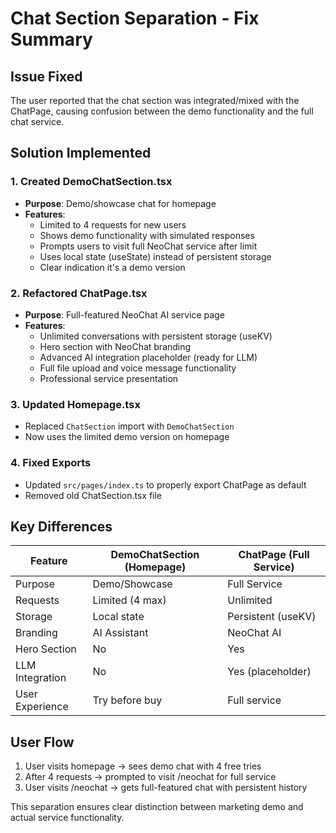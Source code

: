 # Chat Section Separation - Fix Summary

## Issue Fixed
The user reported that the chat section was integrated/mixed with the ChatPage, causing confusion between the demo functionality and the full chat service.

## Solution Implemented

### 1. Created DemoChatSection.tsx
- **Purpose**: Demo/showcase chat for homepage
- **Features**: 
  - Limited to 4 requests for new users
  - Shows demo functionality with simulated responses
  - Prompts users to visit full NeoChat service after limit
  - Uses local state (useState) instead of persistent storage
  - Clear indication it's a demo version

### 2. Refactored ChatPage.tsx  
- **Purpose**: Full-featured NeoChat AI service page
- **Features**:
  - Unlimited conversations with persistent storage (useKV)
  - Hero section with NeoChat branding
  - Advanced AI integration placeholder (ready for LLM)
  - Full file upload and voice message functionality
  - Professional service presentation

### 3. Updated Homepage.tsx
- Replaced `ChatSection` import with `DemoChatSection`
- Now uses the limited demo version on homepage

### 4. Fixed Exports
- Updated `src/pages/index.ts` to properly export ChatPage as default
- Removed old ChatSection.tsx file

## Key Differences

| Feature | DemoChatSection (Homepage) | ChatPage (Full Service) |
|---------|---------------------------|-------------------------|
| Purpose | Demo/Showcase | Full Service |
| Requests | Limited (4 max) | Unlimited |
| Storage | Local state | Persistent (useKV) |
| Branding | AI Assistant | NeoChat AI |
| Hero Section | No | Yes |
| LLM Integration | No | Yes (placeholder) |
| User Experience | Try before buy | Full service |

## User Flow
1. User visits homepage → sees demo chat with 4 free tries
2. After 4 requests → prompted to visit /neochat for full service
3. User visits /neochat → gets full-featured chat with persistent history

This separation ensures clear distinction between marketing demo and actual service functionality.